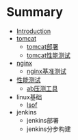 # Summary

* [Introduction](README.md)
* [tomcat](tomcat.md)
  * [tomcat部署](tomcat/tomcatbu-shu.md)
  * [tomcat性能测试](tomcat/tomcatxing-neng-ce-shi.md)
* [nginx](nginx.md)
  * [nginx基准测试](nginx/nginxji-zhun-ce-shi.md)
* [性能测试](xing-neng-ce-shi.md)
  * [ab压测工具](abya-ce-gong-ju.md)
* linux基础
  * [lsof](lsof.md)
* jenkins
  * jenkins部署
  * jenkins分步构建



